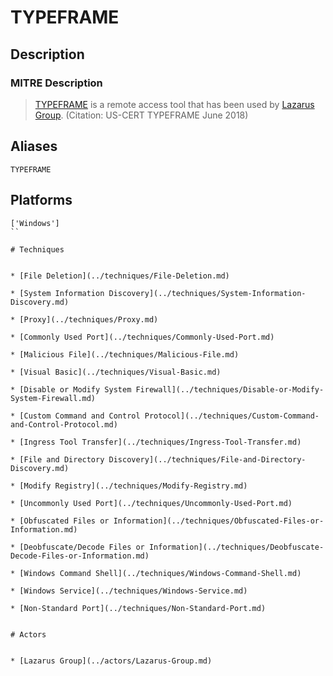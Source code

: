 
# TYPEFRAME

## Description

### MITRE Description

> [TYPEFRAME](https://attack.mitre.org/software/S0263) is a remote access tool that has been used by [Lazarus Group](https://attack.mitre.org/groups/G0032). (Citation: US-CERT TYPEFRAME June 2018)

## Aliases

```
TYPEFRAME
```

## Platforms

```
['Windows']
``

# Techniques


* [File Deletion](../techniques/File-Deletion.md)

* [System Information Discovery](../techniques/System-Information-Discovery.md)
    
* [Proxy](../techniques/Proxy.md)
    
* [Commonly Used Port](../techniques/Commonly-Used-Port.md)
    
* [Malicious File](../techniques/Malicious-File.md)
    
* [Visual Basic](../techniques/Visual-Basic.md)
    
* [Disable or Modify System Firewall](../techniques/Disable-or-Modify-System-Firewall.md)
    
* [Custom Command and Control Protocol](../techniques/Custom-Command-and-Control-Protocol.md)
    
* [Ingress Tool Transfer](../techniques/Ingress-Tool-Transfer.md)
    
* [File and Directory Discovery](../techniques/File-and-Directory-Discovery.md)
    
* [Modify Registry](../techniques/Modify-Registry.md)
    
* [Uncommonly Used Port](../techniques/Uncommonly-Used-Port.md)
    
* [Obfuscated Files or Information](../techniques/Obfuscated-Files-or-Information.md)
    
* [Deobfuscate/Decode Files or Information](../techniques/Deobfuscate-Decode-Files-or-Information.md)
    
* [Windows Command Shell](../techniques/Windows-Command-Shell.md)
    
* [Windows Service](../techniques/Windows-Service.md)
    
* [Non-Standard Port](../techniques/Non-Standard-Port.md)
    

# Actors


* [Lazarus Group](../actors/Lazarus-Group.md)

